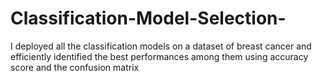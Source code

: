 # Classification-Model-Selection-
I deployed all the classification models on a dataset of breast cancer and efficiently identified the best performances among them using accuracy score and the confusion matrix
